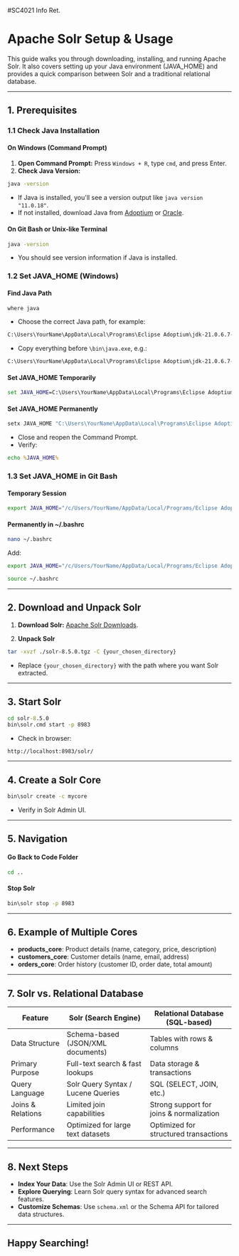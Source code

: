 #SC4021 Info Ret.

# Apache Solr Setup & Usage

This guide walks you through downloading, installing, and running Apache Solr. It also covers setting up your Java environment (JAVA_HOME) and provides a quick comparison between Solr and a traditional relational database.

---

## 1. Prerequisites

### 1.1 Check Java Installation

#### On Windows (Command Prompt)
1. **Open Command Prompt:** Press `Windows + R`, type `cmd`, and press Enter.
2. **Check Java Version:**
```cmd
java -version
```
- If Java is installed, you'll see a version output like `java version "11.0.18"`.
- If not installed, download Java from [Adoptium](https://adoptium.net/download/) or [Oracle](https://www.oracle.com/java/technologies/downloads/).

#### On Git Bash or Unix-like Terminal
```bash
java -version
```
- You should see version information if Java is installed.

### 1.2 Set JAVA_HOME (Windows)

#### Find Java Path
```cmd
where java
```
- Choose the correct Java path, for example:
```cmd
C:\Users\YourName\AppData\Local\Programs\Eclipse Adoptium\jdk-21.0.6.7-hotspot\bin\java.exe
```
- Copy everything before `\bin\java.exe`, e.g.:
```cmd
C:\Users\YourName\AppData\Local\Programs\Eclipse Adoptium\jdk-21.0.6.7-hotspot
```

#### Set JAVA_HOME Temporarily
```cmd
set JAVA_HOME=C:\Users\YourName\AppData\Local\Programs\Eclipse Adoptium\jdk-21.0.6.7-hotspot
```

#### Set JAVA_HOME Permanently
```cmd
setx JAVA_HOME "C:\Users\YourName\AppData\Local\Programs\Eclipse Adoptium\jdk-21.0.6.7-hotspot" /M
```
- Close and reopen the Command Prompt.
- Verify:
```cmd
echo %JAVA_HOME%
```

### 1.3 Set JAVA_HOME in Git Bash

#### Temporary Session
```bash
export JAVA_HOME="/c/Users/YourName/AppData/Local/Programs/Eclipse Adoptium/jdk-21.0.6.7-hotspot"
```

#### Permanently in ~/.bashrc
```bash
nano ~/.bashrc
```
Add:
```bash
export JAVA_HOME="/c/Users/YourName/AppData/Local/Programs/Eclipse Adoptium/jdk-21.0.6.7-hotspot"
```
```bash
source ~/.bashrc
```

---

## 2. Download and Unpack Solr

1. **Download Solr:** [Apache Solr Downloads](https://solr.apache.org/downloads.html).

2. **Unpack Solr**
```bash
tar -xvzf ./solr-8.5.0.tgz -C {your_chosen_directory}
```
- Replace `{your_chosen_directory}` with the path where you want Solr extracted.

---

## 3. Start Solr

```cmd
cd solr-8.5.0
bin\solr.cmd start -p 8983
```
- Check in browser:
```
http://localhost:8983/solr/
```

---

## 4. Create a Solr Core
```cmd
bin\solr create -c mycore
```
- Verify in Solr Admin UI.

---

## 5. Navigation

#### Go Back to Code Folder
```cmd
cd ..
```

#### Stop Solr
```cmd
bin\solr stop -p 8983
```

---

## 6. Example of Multiple Cores

- **products_core**: Product details (name, category, price, description)
- **customers_core**: Customer details (name, email, address)
- **orders_core**: Order history (customer ID, order date, total amount)

---

## 7. Solr vs. Relational Database

| Feature             | Solr (Search Engine)                  | Relational Database (SQL-based)         |
|---------------------|---------------------------------------|---------------------------------------|
| Data Structure     | Schema-based (JSON/XML documents)    | Tables with rows & columns             |
| Primary Purpose    | Full-text search & fast lookups       | Data storage & transactions            |
| Query Language     | Solr Query Syntax / Lucene Queries    | SQL (SELECT, JOIN, etc.)               |
| Joins & Relations  | Limited join capabilities             | Strong support for joins & normalization|
| Performance        | Optimized for large text datasets     | Optimized for structured transactions  |

---

## 8. Next Steps

- **Index Your Data**: Use the Solr Admin UI or REST API.
- **Explore Querying**: Learn Solr query syntax for advanced search features.
- **Customize Schemas**: Use `schema.xml` or the Schema API for tailored data structures.

---

## Happy Searching!

